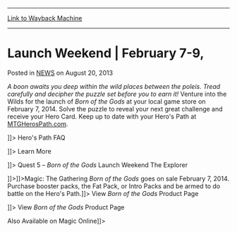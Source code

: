 
---
[Link to Wayback Machine](https://web.archive.org/web/20211027142814/https://magic.wizards.com/en/articles/archive/launch-weekend-february-7-9-2013-08-20)

[_metadata_:description]:- "A boon awaits you deep within the wild places between the poleis. Tread carefully and decipher the puzzle set before you to earn it! Venture into the Wilds for the launch of Born of the Gods at your local game store on February 7, 2014. Solve the puzzle to reveal your next great challenge and receive your Hero Card. Keep up to date with your Hero's Path at MTGHerosPath.com."
[_metadata_:generator]:- "Drupal 7 (http://drupal.org)"
[_metadata_:node]:- "200476"
[_metadata_:publish_date]:- "2013-08-20"
[_metadata_:source]:- "div-main-content"
[_metadata_:title]:- "Launch Weekend | February 7-9,"
[_metadata_:wayback_capture_timestamp]:- "2021-10-27 14:28:14"
[_metadata_:wayback_raw_url]:- "https://web.archive.org/web/20211027142814id_/https://magic.wizards.com/en/articles/archive/launch-weekend-february-7-9-2013-08-20"
[_metadata_:wayback_url]:- "https://magic.wizards.com/en/articles/archive/launch-weekend-february-7-9-2013-08-20"
---


Launch Weekend | February 7-9,
==============================



 Posted in [NEWS](/en/articles)
 on August 20, 2013 










*A boon awaits you deep within the wild places between the poleis. Tread carefully and decipher the puzzle set before you to earn it!*  Venture into the Wilds for the launch of *Born of the Gods* at your local game store on February 7, 2014. Solve the puzzle to reveal your next great challenge and receive your Hero Card. Keep up to date with your Hero's Path at [MTGHerosPath.com](http://archive.wizards.com/Promo/HerosPath/Default.aspx). 

]]>   Hero's Path FAQ 

 ]]>   Learn More 

 ]]> Quest 5 – *Born of the Gods* Launch Weekend  The Explorer 

]]>]]>Magic: The Gathering *Born of the Gods* goes on sale February 7, 2014. Purchase booster packs, the Fat Pack, or Intro Packs and be armed to do battle on the Hero's Path.]]>   View *Born of the Gods* Product Page 

 ]]>   View *Born of the Gods* Product Page 

 Also Available on Magic Online]]>





